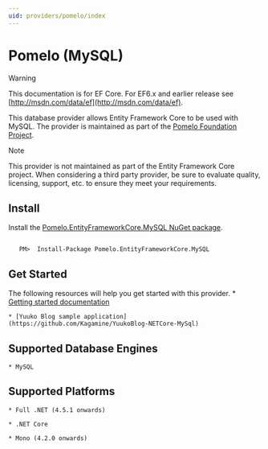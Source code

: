 ```yaml
---
uid: providers/pomelo/index
---
```

# Pomelo (MySQL)

> [!WARNING]
> This documentation is for EF Core. For EF6.x and earlier release see [http://msdn.com/data/ef](http://msdn.com/data/ef).

This database provider allows Entity Framework Core to be used with MySQL. The provider is maintained as part of the [Pomelo Foundation Project](https://github.com/PomeloFoundation/Pomelo.EntityFrameworkCore.MySql).

> [!NOTE]
> This provider is not maintained as part of the Entity Framework Core project. When considering a third party provider, be sure to evaluate quality, licensing, support, etc. to ensure they meet your requirements.

## Install

Install the [Pomelo.EntityFrameworkCore.MySQL NuGet package](https://www.nuget.org/packages/Pomelo.EntityFrameworkCore.MySQL).

<!-- literal_block"ids  "classes  "xml:space": "preserve", "backrefs  "linenos": false, "dupnames  : "csharp",", highlight_args}, "names": [] -->

````text

   PM>  Install-Package Pomelo.EntityFrameworkCore.MySQL
   ````

## Get Started

The following resources will help you get started with this provider.
    * [Getting started documentation](https://github.com/PomeloFoundation/Pomelo.EntityFrameworkCore.MySql/blob/master/README.md#getting-started)

    * [Yuuko Blog sample application](https://github.com/Kagamine/YuukoBlog-NETCore-MySql)

## Supported Database Engines

    * MySQL

## Supported Platforms

    * Full .NET (4.5.1 onwards)

    * .NET Core

    * Mono (4.2.0 onwards)

